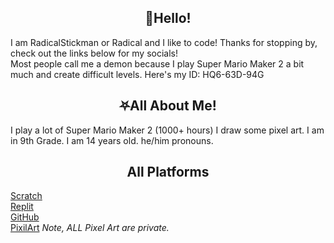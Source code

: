 <h2 align="center">👋Hello!</h2>
I am RadicalStickman or Radical and I like to code! Thanks for stopping by, check out the links below for my socials!<br>
Most people call me a demon because I play Super Mario Maker 2 a bit much and create difficult levels. Here's my ID: HQ6-63D-94G

<h2 align="center">⛧All About Me!</h2>
I play a lot of Super Mario Maker 2 (1000+ hours)
I draw some pixel art.
I am in 9th Grade.
I am 14 years old.
he/him pronouns.

<h2 align="center">All Platforms</h2>

[Scratch](https://scratch.mit.edu/users/Knightbot63) <br>
[Replit](https://replit.com/@Knightbot63) <br>
[GitHub](https://github.com/RadicalStickman) <br>
[PixilArt](https://www.pixilart.com/radical-mm2) *Note, ALL Pixel Art are private.*
